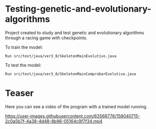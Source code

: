 # Testing-genetic-and-evolutionary-algorithms

Project created to study and test genetic and evolutionary algorithms through a racing game with checkpoints.

To train the model:
```
Run src/test/java/ver3_0/SkeletonMainEvolutivo.java 
```

To test the model:
```
Run src/test/java/ver3_0/SkeletonMainComprobarEvolutivo.java 
```

# Teaser
Here you can see a video of the program with a trained model running.

https://user-images.githubusercontent.com/63566776/158040715-2c0a5b7f-4a38-4d48-8b96-05164c9f7f34.mp4
